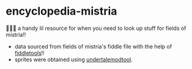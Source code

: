 # encyclopedia-mistria
🌱📖✨ a handy lil resource for when you need to look up stuff for fields of mistria!!
  
  
- data sourced from fields of mistria's fiddle file with the help of [fiddletools](https://github.com/FoMTinkering/FiddleTools/tree/main)!!  
- sprites were obtained using [undertalemodtool](https://github.com/UnderminersTeam/UndertaleModTool).
